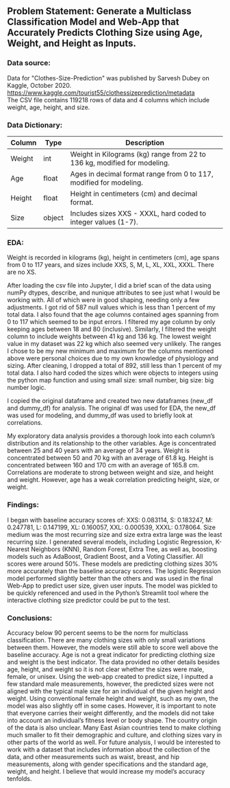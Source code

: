 
## Problem Statement: Generate a Multiclass Classification Model and Web-App that Accurately Predicts Clothing Size using Age, Weight, and Height as Inputs.

### Data source: 
Data for "Clothes-Size-Prediction" was published by Sarvesh Dubey on Kaggle, October 2020. https://www.kaggle.com/tourist55/clothessizeprediction/metadata  
The CSV file contains 119218 rows of data and 4 columns which include weight, age, height, and size.


### Data Dictionary:
|Column|Type|Description|
|---|---|---|
|Weight | int | Weight in Kilograms (kg) range from 22 to 136 kg, modified for modeling.
|Age| float | Ages in decimal format range from 0 to 117, modified for modeling.
|Height| float | Height in centimeters (cm) and decimal format.
|Size| object | Includes sizes XXS - XXXL, hard coded to integer values (1-7).

### EDA:
Weight is recorded in kilograms (kg), height in centimeters (cm), age spans from 0 to 117 years, and sizes include XXS, S, M, L, XL, XXL, XXXL. There are no XS. 

After loading the csv file into Jupyter, I did a brief scan of the data using numPy  dtypes, describe, and nunique attributes to see just what I would be working with. All of which were in good shaping, needing only a few adjustments. I got rid of 587 null values which is less than 1 percent of my total data. I also found that the age columns contained ages spanning from 0 to 117 which seemed to be input errors. I filtered my age column by only keeping ages between 18 and 80 (inclusive). Similarly, I filtered the weight column to include weights between 41 kg and 136 kg. The lowest weight value in my dataset was 22 kg which also seemed very unlikely. The ranges I chose to be my new minimum and maximum for the columns mentioned above were personal choices due to my own knowledge of physiology and sizing. After cleaning, I dropped a total of 892, still less than 1 percent of my total data. I also hard coded the sizes which were objects to integers using the python map function and using small size: small number, big size: big number logic. 

I copied the original dataframe and created two new dataframes (new_df and dummy_df) for analysis. The original df was used for EDA, the new_df was used for modeling, and dummy_df was used to briefly look at correlations. 

My exploratory data analysis provides a thorough look into each column’s distribution and its relationship to the other variables. Age is concentrated between 25 and 40 years with an average of 34 years.  Weight is concentrated between 50 and 70 kg with an average of 61.8 kg. Height is concentrated between 160 and 170 cm with an average of 165.8 cm. Correlations are moderate to strong between weight and size, and height and weight. However, age has a weak correlation predicting height, size, or weight. 

### Findings: 
I began with baseline accuracy scores of: XXS: 0.083114, S: 0.183247, M: 0.247781, L: 0.147199, XL: 0.160057, XXL: 0.000539, XXXL: 0.178064. Size medium was the most recurring size and size extra extra large was the least recurring size. 
I generated several models, including Logistic Regression, K-Nearest Neighbors (KNN), Random Forest, Extra Tree, as well as, boosting models such as AdaBoost, Gradient Boost, and a Voting Classifier. All scores were around 50%. These models are predicting clothing sizes 30% more accurately than the baseline accuracy scores. The logistic Regression model performed slightly better than the others and was used in the final Web-App to predict user size, given user inputs. The model was pickled to be quickly referenced and used in the Python’s Streamlit tool where the interactive clothing size predictor could be put to the test. 


### Conclusions: 
Accuracy below 90 percent seems to be the norm for multiclass classification. There are many  clothing sizes with only small variations between them. However, the models were still able to score well above the baseline accuracy. 
Age is not a great indicator for predicting clothing size and weight is the best indicator. The data provided no other details besides age, height, and weight so it is not clear whether the sizes were male, female, or unisex. Using the web-app created to predict size, I inputted a few standard male measurements, however, the predicted sizes were not aligned with the typical male size for an individual of the given height and weight. Using conventional female height and weight, such as my own, the model was also slightly off in some cases. However, it is important to note that everyone carries their weight differently, and the models did not take into account an individual’s fitness level or body shape. The country origin of the data is also unclear. Many East Asian countries tend to make clothing much smaller to fit their demographic and culture, and clothing sizes vary in other parts of the world as well. For future analysis, I would be interested to work with a dataset that includes information about the collection of the data, and other measurements such as waist, breast, and hip measurements, along with gender specifications and the standard age, weight, and height. I believe that would increase my model’s accuracy tenfolds. 
